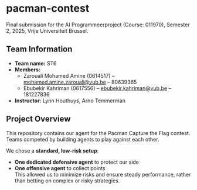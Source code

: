 # pacman-contest

Final submission for the AI Programmeerproject (Course: 011970), Semester 2, 2025, Vrije Universiteit Brussel.

## Team Information

- **Team name:** ST6
- **Members:**
  - Zarouali Mohamed Amine (0614517) – mohamed.amine.zarouali@vub.be – 80639365
  - Ebubekir Kahriman (0617556) – ebubekir.kahriman@vub.be – 181227836
- **Instructor:** Lynn Houthuys, Arno Temmerman

## Project Overview

This repository contains our agent for the Pacman Capture the Flag contest. Teams competed by building agents to play against each other.

We chose a **standard, low-risk setup**:  
- **One dedicated defensive agent** to protect our side  
- **One offensive agent** to collect points  
This allowed us to minimize risks and ensure steady performance, rather than betting on complex or risky strategies.
